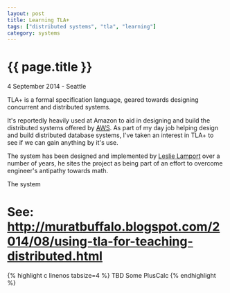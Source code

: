 ```yaml
---
layout: post
title: Learning TLA+
tags: ["distributed systems", "tla", "learning"]
category: systems
---
```


{{ page.title }}
================

<p class="meta">4 September 2014 - Seattle</p>

TLA+ is a formal specification language, geared towards designing concurrent and distributed systems.

It's reportedly heavily used at Amazon to aid in designing and build the distributed systems offered by [AWS](http://research.microsoft.com/en-us/um/people/lamport/tla/amazon.html).
As part of my day job helping design and build distributed database systems, I've taken an interest
in TLA+ to see if we can gain anything by it's use. 

The system has been designed and implemented by [Leslie Lamport](http://en.wikipedia.org/wiki/Leslie_Lamport) 
over a number of years, he sites the project as being part of an effort to overcome engineer's antipathy towards math.

The system 
# See: http://muratbuffalo.blogspot.com/2014/08/using-tla-for-teaching-distributed.html


{% highlight c linenos tabsize=4 %}
TBD Some PlusCalc
{% endhighlight %}

